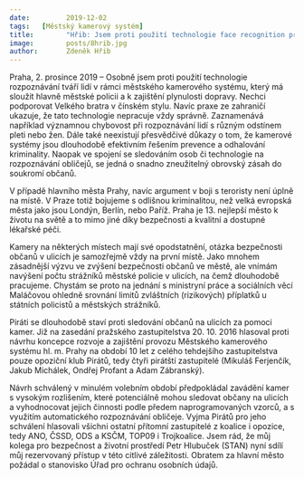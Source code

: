 ```yaml
---
date:         2019-12-02
tags:	[Městský kamerový systém] 
title:        "Hřib: Jsem proti použití technologie face recognition pro městské kamery. Je pro městskou policii a k zajištění plynulosti dopravy. Ne Velkému bratrovi v čínském stylu"
image: 	      posts/8hrib.jpg
author:       Zdeněk Hřib
---
```


Praha, 2. prosince 2019 – Osobně jsem proti použití technologie rozpoznávání tváří lidí v rámci městského kamerového systému, který má sloužit hlavně městské policii a k zajištění plynulosti dopravy. Nechci podporovat Velkého bratra v čínském stylu. Navíc praxe ze zahraničí ukazuje, že tato technologie nepracuje vždy správně. Zaznamenává například významnou chybovost při rozpoznávání lidí s různým odstínem pleti nebo žen. Dále také neexistují přesvědčivé důkazy o tom, že kamerové systémy jsou dlouhodobě efektivním řešením prevence a odhalování kriminality. Naopak ve spojení se sledováním osob či technologie na rozpoznávání obličejů, se jedná o snadno zneužitelný obrovský zásah do soukromí občanů. 

V případě hlavního města Prahy, navíc argument v boji s teroristy není úplně na místě. V Praze totiž bojujeme s odlišnou kriminalitou, než velká evropská města jako jsou Londýn, Berlín, nebo Paříž. Praha je 13. nejlepší město k životu na světě a to mimo jiné díky bezpečnosti a kvalitní a dostupné lékařské péči.

Kamery na některých místech mají své opodstatnění, otázka bezpečnosti občanů v ulicích je samozřejmě vždy na první místě. Jako mnohem zásadnější výzvu ve zvýšení bezpečnosti občanů ve městě, ale vnímám navýšení počtu strážníků městské policie v ulicích, na čemž dlouhodobě pracujeme. Chystám se proto na jednání s ministryní práce a sociálních věcí Maláčovou ohledně srovnání limitů zvláštních (rizikových) příplatků u státních policistů a městských strážníků.

Piráti se dlouhodobě staví proti sledování občanů na ulicích za pomoci kamer. Již na zasedání pražského zastupitelstva 20. 10. 2016 hlasoval proti návrhu koncepce rozvoje a zajištění provozu Městského kamerového systému hl. m. Prahy na období 10 let z celého tehdejšího zastupitelstva pouze opoziční klub Pirátů, tedy čtyři pirátští zastupitelé (Mikuláš Ferjenčík, Jakub Michálek, Ondřej Profant a Adam Zábranský).  

Návrh schválený v minulém volebním období předpokládal zavádění kamer s vysokým rozlišením, které potenciálně mohou sledovat občany na ulicích a vyhodnocovat jejich činnosti podle předem naprogramovaných vzorců, a s využitím automatického rozpoznávání obličeje. Vyjma Pirátů pro jeho schválení hlasovali všichni ostatní přítomní zastupitelé z koalice i opozice, tedy ANO, ČSSD, ODS a KSČM, TOP09 i Trojkoalice. Jsem rád, že můj kolega pro bezpečnost a životní prostředí Petr Hlubuček (STAN) nyní sdílí můj rezervovaný přístup v této citlivé záležitosti. Obratem za hlavní město požádal o stanovisko Úřad pro ochranu osobních údajů. 
